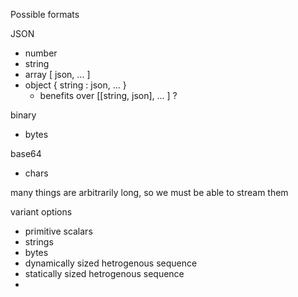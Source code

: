 Possible formats

JSON
- number
- string
- array [ json, ... ]
- object { string : json, ... }
  - benefits over [[string, json], ... ] ?

binary
- bytes 

base64
- chars


many things are arbitrarily long, so we must be able to stream them


variant options
- primitive scalars
- strings
- bytes
- dynamically sized hetrogenous sequence
- statically sized hetrogenous sequence
-  


